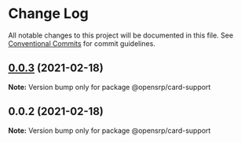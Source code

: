 # Change Log

All notable changes to this project will be documented in this file.
See [Conventional Commits](https://conventionalcommits.org) for commit guidelines.

## [0.0.3](https://github.com/opensrp/web/compare/@opensrp/card-support@0.0.2...@opensrp/card-support@0.0.3) (2021-02-18)

**Note:** Version bump only for package @opensrp/card-support

## 0.0.2 (2021-02-18)

**Note:** Version bump only for package @opensrp/card-support
